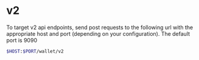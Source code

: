 # v2

To target v2 api endpoints, send post requests to the following url with the appropriate host and port (depending on
your configuration). The default port is 9090

```bash
$HOST:$PORT/wallet/v2
```
